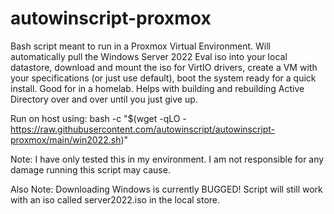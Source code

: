 # autowinscript-proxmox
Bash script meant to run in a Proxmox Virtual Environment. Will automatically pull the Windows Server 2022 Eval iso into your local datastore, download and mount the iso for VirtIO drivers,  create a VM with your specifications (or just use default), boot the system ready for a quick install. Good for in a homelab. Helps with building and rebuilding Active Directory over and over until you just give up.

Run on host using: bash -c "$(wget -qLO - https://raw.githubusercontent.com/autowinscript/autowinscript-proxmox/main/win2022.sh)"

Note: I have only tested this in my environment. I am not responsible for any damage running this script may cause.

Also Note: Downloading Windows is currently BUGGED! Script will still work with an iso called server2022.iso in the local store.
